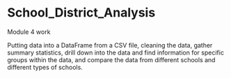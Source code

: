 # School_District_Analysis
Module 4 work

Putting data into a DataFrame from a CSV file, cleaning the data, gather summary statistics, drill down into the data and find information for specific groups within the data, and compare the data from different schools and different types of schools. 
